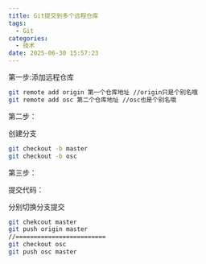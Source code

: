 ```yaml
---
title: Git提交到多个远程仓库
tags:
  - Git
categories:
  - 技术
date: 2025-06-30 15:57:23
---
```


第一步:添加远程仓库

```bash
git remote add origin 第一个仓库地址 //origin只是个别名哦
git remote add osc 第二个仓库地址 //osc也是个别名哦
```

第二步：

创建分支

```bash
git checkout -b master
git checkout -b osc
```

第三步：

提交代码：

分别切换分支提交

```bash
git chekcout master
git push origin master
//=========================
git checkout osc
git push osc master
```


